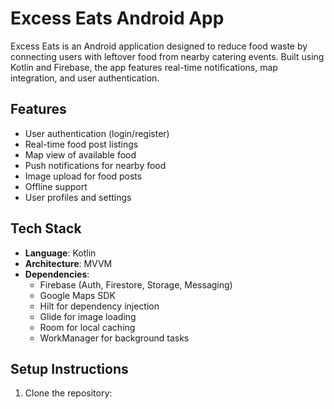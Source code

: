# Excess Eats Android App

Excess Eats is an Android application designed to reduce food waste by connecting users with leftover food from nearby catering events. Built using Kotlin and Firebase, the app features real-time notifications, map integration, and user authentication.

## Features

- User authentication (login/register)
- Real-time food post listings
- Map view of available food
- Push notifications for nearby food
- Image upload for food posts
- Offline support
- User profiles and settings

## Tech Stack

- **Language**: Kotlin
- **Architecture**: MVVM
- **Dependencies**:
  - Firebase (Auth, Firestore, Storage, Messaging)
  - Google Maps SDK
  - Hilt for dependency injection
  - Glide for image loading
  - Room for local caching
  - WorkManager for background tasks

## Setup Instructions

1. Clone the repository:
